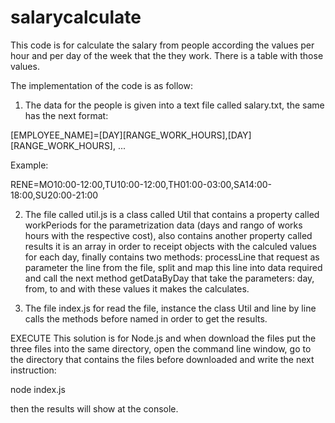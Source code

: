 # salarycalculate

This code is for calculate the salary from people according the values per hour and per day of the week that the they work. There is a table with those values.

The implementation of the code is as follow:

1. The data for the people is given into a text file called salary.txt, the same has the next format:

[EMPLOYEE_NAME]=[DAY][RANGE_WORK_HOURS],[DAY][RANGE_WORK_HOURS], ...

Example:

RENE=MO10:00-12:00,TU10:00-12:00,TH01:00-03:00,SA14:00-18:00,SU20:00-21:00

2. The file called util.js is a class called Util that contains a property called workPeriods for the parametrization data (days and rango of works hours with the respective cost), also contains another property called results it is an array in order to receipt objects with the calculed values for each day, finally contains two methods: processLine that request as parameter the line from the file, split and map this line into data required and call the next method getDataByDay that take the parameters: day, from, to and with these values it makes the calculates.

3. The file index.js for read the file, instance the class Util and line by line calls the methods before named in order to get the results.

EXECUTE
This solution is for Node.js and when download the files put the three files into the same directory, open the command line window, go to the directory that contains the files before downloaded and write the next instruction:

node index.js 

then the results will show at the console.
